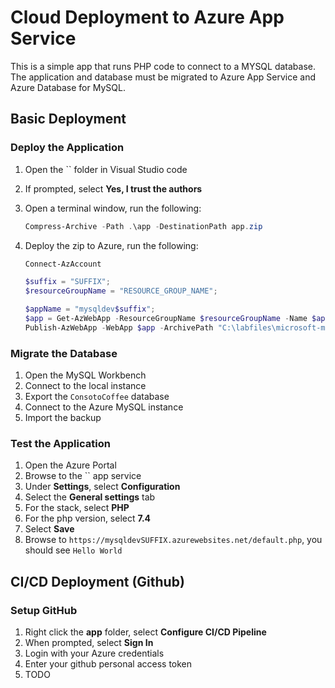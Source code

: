 # Cloud Deployment to Azure App Service

This is a simple app that runs PHP code to connect to a MYSQL database.  The application and database must be migrated to Azure App Service and Azure Database for MySQL.

## Basic Deployment

### Deploy the Application

1. Open the `` folder in Visual Studio code
2. If prompted, select **Yes, I trust the authors**
3. Open a terminal window, run the following:

    ```PowerShell
    Compress-Archive -Path .\app -DestinationPath app.zip
    ```

4. Deploy the zip to Azure, run the following:

    ```PowerShell
    Connect-AzAccount

    $suffix = "SUFFIX";
    $resourceGroupName = "RESOURCE_GROUP_NAME";

    $appName = "mysqldev$suffix";
    $app = Get-AzWebApp -ResourceGroupName $resourceGroupName -Name $appName
    Publish-AzWebApp -WebApp $app -ArchivePath "C:\labfiles\microsoft-mysql-developer-guide\Artifacts\01-ClassicDeploy\app.zip"
    ```

### Migrate the Database

1. Open the MySQL Workbench
2. Connect to the local instance
3. Export the `ConsotoCoffee` database
4. Connect to the Azure MySQL instance
5. Import the backup

### Test the Application

1. Open the Azure Portal
2. Browse to the `` app service
3. Under **Settings**, select **Configuration**
4. Select the **General settings** tab
5. For the stack, select **PHP**
6. For the php version, select **7.4**
7. Select **Save**
8. Browse to `https://mysqldevSUFFIX.azurewebsites.net/default.php`, you should see `Hello World`

## CI/CD Deployment (Github)

### Setup GitHub

1. Right click the **app** folder, select **Configure CI/CD Pipeline**
2. When prompted, select **Sign In**
3. Login with your Azure credentials
4. Enter your github personal access token
5. TODO
